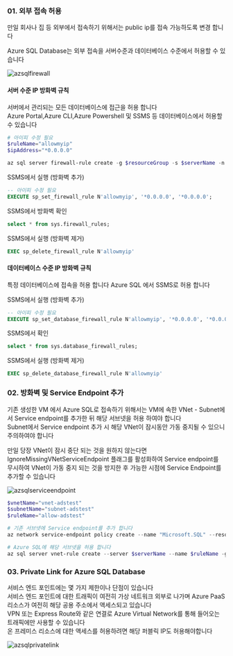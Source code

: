### 01. 외부 접속 허용
만일 회사나 집 등 외부에서 접속하기 위해서는 public ip를 접속 가능하도록 변경 합니다  

Azure SQL Database는 외부 접속을 서버수준과 데이터베이스 수준에서 허용할 수 있습니다  

![azsqlfirewall](https://docs.microsoft.com/ko-kr/azure/azure-sql/database/media/firewall-configure/sqldb-firewall-1.png)

#### 서버 수준 IP 방화벽 규칙
서버에서 관리되는 모든 데이터베이스에 접근을 허용 합니다  
Azure Portal,Azure CLI,Azure Powershell 및 SSMS 등 데이터베이스에서 허용할 수 있습니다  

```powershell
# 아이피 수정 필요
$ruleName="allowmyip"
$ipAddress="*0.0.0.0"

az sql server firewall-rule create -g $resourceGroup -s $serverName -n $ruleName --start-ip-address $ipAddress --end-ip-address $ipAddress
```

SSMS에서 실행 (방화벽 추가)  
```sql
-- 아이피 수정 필요
EXECUTE sp_set_firewall_rule N'allowmyip', '*0.0.0.0', '*0.0.0.0';  
```

SSMS에서 방화벽 확인
```sql
select * from sys.firewall_rules;
```

SSMS에서 실행 (방화벽 제거)  
```sql
EXEC sp_delete_firewall_rule N'allowmyip'
```

#### 데이터베이스 수준 IP 방화벽 규칙
특정 데이터베이스에 접속을 허용 합니다
Azure SQL 에서 SSMS로 허용 합니다

SSMS에서 실행 (방화벽 추가)  
```sql
-- 아이피 수정 필요
EXECUTE sp_set_database_firewall_rule N'allowmyip', '*0.0.0.0', '*0.0.0.0';  
```

SSMS에서 확인
```sql
select * from sys.database_firewall_rules;
```

SSMS에서 실행 (방화벽 제거)  
```sql
EXEC sp_delete_database_firewall_rule N'allowmyip'
```

### 02. 방화벽 및 Service Endpoint 추가
기존 생성한 VM 에서 Azure SQL로 접속하기 위해서는 VM에 속한 VNet - Subnet에서 Service endpoint를 추가한 뒤 해당 서브넷을 허용 하여야 합니다  
Subnet에서 Service endpoint 추가 시 해당 VNet이 잠시동안 가동 중지될 수 있으니 주의하여야 합니다  
  
만일 당장 VNet이 잠시 중단 되는 것을 원하지 않는다면 IgnoreMissingVNetServiceEndpoint 플래그를 활성화하여 
Service endpoint를 무시하여 VNet이 가동 중지 되는 것을 방지한 후 가능한 시점에 Service Endpoint를 추가할 수 있습니다  

![azsqlserviceendpoint](https://docs.microsoft.com/ko-kr/azure/virtual-network/media/virtual-network-service-endpoints-overview/vnet_service_endpoints_overview.png)
```powershell
$vnetName="vnet-adstest"
$subnetName="subnet-adstest"
$ruleName="allow-adstest"

# 기존 서브넷에 Service endpoint를 추가 합니다
az network service-endpoint policy create --name "Microsoft.SQL" --resource-group $resourceGroup

# Azure SQL에 해당 서브넷을 허용 합니다
az sql server vnet-rule create --server $serverName --name $ruleName -g $resourceGroup --subnet $subnetName --vnet-name $vnetName --ignore-missing-endpoint true
```

### 03. Private Link for Azure SQL Database
서비스 엔드 포인트에는 몇 가지 제한이나 단점이 있습니다  
서비스 엔드 포인트에 대한 트래픽이 여전히 가상 네트워크 외부로 나가며 Azure PaaS 리소스가 여전히 해당 공용 주소에서 액세스되고 있습니다  
VPN 또는 Express Route와 같은 연결로 Azure Virtual Network를 통해 들어오는 트래픽에만 사용할 수 있습니다  
온 프레미스 리소스에 대한 액세스를 허용하려면 해당 퍼블릭 IP도 허용해야합니다  

![azsqlprivatelink](https://docs.microsoft.com/ko-kr/azure/azure-sql/database/media/quickstart-create-single-database/pe-connect-overview.png)


